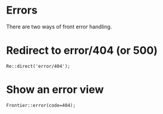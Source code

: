 # Errors

There are two ways of front error handling. 

# Redirect to error/404 (or 500)

```
Re::direct('error/404');
```

# Show an error view

```
Frontier::error(code=404);
```
